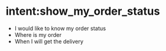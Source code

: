 # intent:show_my_order_status <!-- The user would like to know his order status. -->

- I would like to know my order status
- Where is my order
- When I will get the delivery
